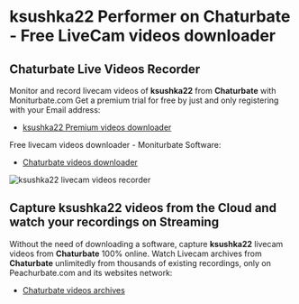 # ksushka22 Performer on Chaturbate - Free LiveCam videos downloader

## Chaturbate Live Videos Recorder

Monitor and record livecam videos of **ksushka22** from **Chaturbate** with Moniturbate.com
Get a premium trial for free by just and only registering with your Email address:
* [ksushka22 Premium videos downloader](https://moniturbate.com/request-demo-licence-key.html)

Free livecam videos downloader - Moniturbate Software:
* [Chaturbate videos downloader](https://moniturbate.com/moniturbate-download-software.html)

![ksushka22 livecam videos recorder](https://peachurnet.com/templates/moniturbate-software.png)


## Capture ksushka22 videos from the Cloud and watch your recordings on Streaming

Without the need of downloading a software, capture **ksushka22** livecam videos from **Chaturbate** 100% online.
Watch Livecam archives from **Chaturbate** unlimitedly from thousands of existing recordings, only on Peachurbate.com and its websites network:
* [Chaturbate videos archives](https://peachurnet.com/)